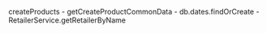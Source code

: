 createProducts
    - getCreateProductCommonData
        - db.dates.findOrCreate
        - RetailerService.getRetailerByName
    